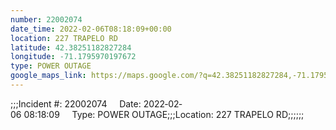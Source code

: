 ```yaml
---
number: 22002074
date_time: 2022-02-06T08:18:09+00:00
location: 227 TRAPELO RD
latitude: 42.38251182827284
longitude: -71.1795970197672
type: POWER OUTAGE
google_maps_link: https://maps.google.com/?q=42.38251182827284,-71.1795970197672
---
```


;;;Incident #: 22002074     Date: 2022‐02‐06 08:18:09     Type: POWER OUTAGE;;;Location: 227 TRAPELO RD;;;;;;
